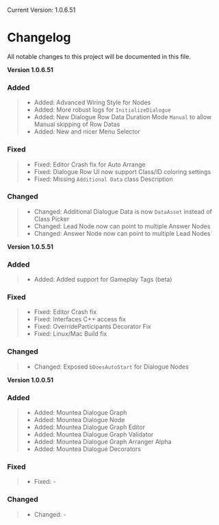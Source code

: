 Current Version: 1.0.6.51

# Changelog

All notable changes to this project will be documented in this file.

**Version 1.0.6.51**
### Added
> - Added: Advanced Wiring Style for Nodes
> - Added: More robust logs for `InitializeDialogue`
> - Added: New Dialogue Row Data Duration Mode `Manual` to allow Manual skipping of Row Datas
> - Added: New and nicer Menu Selector

### Fixed
> - Fixed: Editor Crash fix for Auto Arrange
> - Fixed: Dialogue Row UI now support Class/ID coloring settings
> - Fixed: Missing `Additional Data` class Description

### Changed
> - Changed: Additional Dialogue Data is now `DataAsset` instead of Class Picker
> - Changed: Lead Node now can point to multiple Answer Nodes
> - Changed: Answer Node now can point to multiple Lead Nodes

**Version 1.0.5.51**
### Added
> - Added: Added support for Gameplay Tags (beta)

### Fixed
> - Fixed: Editor Crash fix
> - Fixed: Interfaces C++ access fix
> - Fixed: OverrideParticipants Decorator Fix
> - Fixed: Linux/Mac Build fix

### Changed
> - Changed: Exposed `bDoesAutoStart` for Dialogue Nodes

**Version 1.0.0.51**
### Added
> - Added: Mountea Dialogue Graph
> - Added: Mountea Dialogue Node
> - Added: Mountea Dialogue Graph Editor
> - Added: Mountea Dialogue Graph Validator
> - Added: Mountea Dialogue Graph Arranger Alpha
> - Added: Mountea Dialogue Decorators

### Fixed
> - Fixed: -

### Changed
> - Changed: -